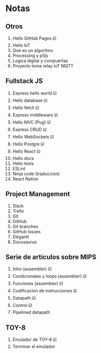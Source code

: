 # Notas

## Otros

1. Hello GitHub Pages :ballot_box_with_check:
2. Hello IoT
3. Que es un algoritmo
4. Processing y p5js
5. Logica digital y compuertas
6. Proyecto toma relay IoT MQTT

## Fullstack JS

1. Express hello world :ballot_box_with_check:
2. Hello database :ballot_box_with_check:
3. Hello fetch :ballot_box_with_check:
4. Express middleware :ballot_box_with_check:
5. Hello MVC (Pug) :ballot_box_with_check:
6. Express CRUD :ballot_box_with_check:
7. Hello WebSockets :ballot_box_with_check:
8. Hello Postgre :ballot_box_with_check:
9. Hello React :ballot_box_with_check:
10. Hello docs
11. Hello tests
12. ESLint
13. Ninja code (traduccion)
14. React Native


## Project Management

1. Slack
2. Trello
3. Git
4. GitHub
5. Git branches
6. GitHub Issues
7. Elegantt
8. Docusaurus

## Serie de articulos sobre MIPS

1. Intro (assembler) :ballot_box_with_check:
2. Condicionales y loops (assembler) :ballot_box_with_check:
3. Funciones (assembler) :ballot_box_with_check:
4. Codificacion de instrucciones :ballot_box_with_check:
5. Datapath :ballot_box_with_check:
6. Control :ballot_box_with_check:
7. Pipelined datapath

## TOY-8

1. Emulador de TOY-8 :ballot_box_with_check:
2. Terminar el emulador
